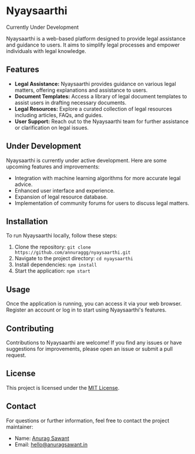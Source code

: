 # Nyaysaarthi
Currently Under Development

Nyaysaarthi is a web-based platform designed to provide legal assistance and guidance to users. It aims to simplify legal processes and empower individuals with legal knowledge.

## Features

- **Legal Assistance:** Nyaysaarthi provides guidance on various legal matters, offering explanations and assistance to users.
- **Document Templates:** Access a library of legal document templates to assist users in drafting necessary documents.
- **Legal Resources:** Explore a curated collection of legal resources including articles, FAQs, and guides.
- **User Support:** Reach out to the Nyaysaarthi team for further assistance or clarification on legal issues.

## Under Development

Nyaysaarthi is currently under active development. Here are some upcoming features and improvements:

- Integration with machine learning algorithms for more accurate legal advice.
- Enhanced user interface and experience.
- Expansion of legal resource database.
- Implementation of community forums for users to discuss legal matters.

## Installation

To run Nyaysaarthi locally, follow these steps:

1. Clone the repository: `git clone https://github.com/annuraggg/nyaysaarthi.git`
2. Navigate to the project directory: `cd nyaysaarthi`
3. Install dependencies: `npm install`
4. Start the application: `npm start`

## Usage

Once the application is running, you can access it via your web browser. Register an account or log in to start using Nyaysaarthi's features.

## Contributing

Contributions to Nyaysaarthi are welcome! If you find any issues or have suggestions for improvements, please open an issue or submit a pull request.

## License

This project is licensed under the [MIT License](LICENSE).

## Contact

For questions or further information, feel free to contact the project maintainer:

- Name: [Anurag Sawant](https://github.com/annuraggg)
- Email: [hello@anuragsawant.in](mailto:hello@anuragsawant.in)
